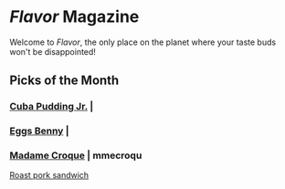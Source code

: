 # _Flavor_ Magazine

Welcome to _Flavor_, the only place on the planet where your taste buds won't be disappointed!



## Picks of the Month

### [Cuba Pudding Jr.](writer/cuba-pudding-jr.md) | 


### [Eggs Benny](writer/eggs-benny.md) | 


### [Madame Croque](writer/madame-croque.md) | mmecroqu

[Roast pork sandwich](/recipe/feb/roast-pork-sandwich.md)

